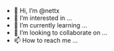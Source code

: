 - 👋 Hi, I’m @nettx
- 👀 I’m interested in ...
- 🌱 I’m currently learning ...
- 💞️ I’m looking to collaborate on ...
- 📫 How to reach me ...

<!---
nettx/nettx is a ✨ special ✨ repository because its `README.md` (this file) appears on your GitHub profile.
You can click the Preview link to take a look at your changes.
--->
